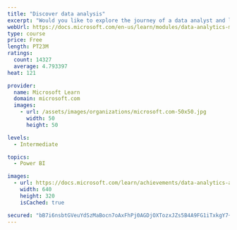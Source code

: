 ```yaml
---
title: "Discover data analysis"
excerpt: "Would you like to explore the journey of a data analyst and learn how a data analyst tells a story with data? In this module, you will explore the different roles in data and learn the different tasks of a data analyst."
webUrl: https://docs.microsoft.com/en-us/learn/modules/data-analytics-microsoft/
type: course
price: Free
length: PT23M
ratings:
  count: 14327
  average: 4.793397
heat: 121

provider:
  name: Microsoft Learn
  domain: microsoft.com
  images:
    - url: /assets/images/organizations/microsoft.com-50x50.jpg
      width: 50
      height: 50

levels:
  - Intermediate

topics:
  - Power BI

images:
  - url: https://docs.microsoft.com/learn/achievements/data-analytics-and-microsoft-social.png
    width: 640
    height: 320
    isCached: true

secured: "bB7i6nsbtGVeuYdSzMaBocn7oAxFhPj0AGDjOXTozxJZs5B4A9FG1iTxkgY7+x71m54ziC7a6RuaFk9buVUj9UlJd+UECMZCb83BoQOZ39ifq6OM5poRRXcQK4k1uixEv0LA/Y4ASotQR/gXUtyElncYQrFEuDKYjIEFTCD14Cvw4Y1ZP/SbqdBV7pzUqeAJ0x38nMFQWWdIpEmDBPlmghQTsBiOMtfFHUoMfYhYZdR86Or3mrZf4uvXJIBb7IF9PsjJErDDLN0YjnOH0zb9iIsvDyGII370sGYgsRE9VxylUePOieIRVo82h5NZRxSjkw96vgnSz3g73b3X1XTXtPfZxWcQYyCTuHB7nbeEEP7yFJuV1BQgEBhYuD5laPaUh5riwJjH9a5ZdgJBbgfrS5CuqMHlwLbbmszo97Ohki3kM6lZ3Pxoa9iFfmvXBV6O;nz7PqRjINO+VqXGHYqqMSw=="
---
```


